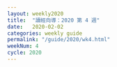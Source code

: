 ```yaml
---
layout: weekly2020
title:  "讀經向導：2020 第 4 週"
date:   2020-02-02
categories: weekly guide
permalink: "/guide/2020/wk4.html"
weekNum: 4
cycle: 2020
---
```

